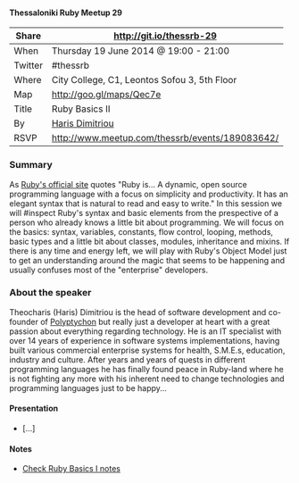 #### Thessaloniki Ruby Meetup 29

Share   | http://git.io/thessrb-29
------- | -------------------------------------------------
When    | Thursday 19 June 2014 @ 19:00 - 21:00
Twitter | #thessrb
Where   | City College, C1, Leontos Sofou 3, 5th Floor
Map     | http://goo.gl/maps/Qec7e
Title   | Ruby Basics II
By      | [Haris Dimitriou](https://github.com/xarisd)
RSVP    | http://www.meetup.com/thessrb/events/189083642/

### Summary

As [Ruby's official site][1] quotes "Ruby is... A dynamic, open source programming language with a focus on simplicity and productivity. It has an elegant syntax that is natural to read and easy to write." In this session we will #inspect Ruby's syntax and basic elements from the prespective of a person who already knows a little bit about programming. We will focus on the basics: syntax, variables, constants, flow control, looping, methods, basic types and a little bit about classes, modules, inheritance and mixins. If there is any time and energy left, we will play with Ruby's Object Model just to get an understanding around the magic that seems to be happening and usually confuses most of the "enterprise" developers.

### About the speaker

Theocharis (Haris) Dimitriou is the head of software development and co-founder of [Polyptychon][2] but really just a developer at heart with a great passion about everything regarding technology. He is an IT specialist with over 14 years of experience in software systems implementations, having built various commercial enterprise systems for health, S.M.E.s, education, industry and culture. After years and years of quests in different programming languages he has finally found peace in Ruby-land where he is not fighting any more with his inherent need to change technologies and programming languages just to be happy...

#### Presentation

* [...]

#### Notes

* [Check Ruby Basics I notes](https://github.com/thessrb/meetups/blob/master/meetups/20140527-meetup-28.md#notes)

[1]: https://www.ruby-lang.org/
[2]: http://www.polyptychon.gr
